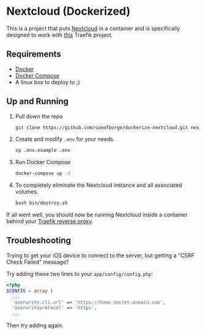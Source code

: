 # Nextcloud (Dockerized)

This is a project that puts [Nextcloud](https://nextcloud.com/) in a container and is specifically designed to work with
[this](https://github.com/sonofborge/dockerize-traefik) Traefik project.

## Requirements

*   [Docker](https://docs.docker.com/install/)
*   [Docker Compose](https://docs.docker.com/compose/install/)
*   A linux box to deploy to ;)

## Up and Running

1.  Pull down the repo

    ```sh
    git clone https://github.com/sonofborge/dockerize-nextcloud.git nextcloud
    ```

1.  Create and modify `.env` for your needs.

    ```sh
    cp .env.example .env
    ```

1.  Run Docker Compose

    ```sh
    docker-compose up -d
    ```

1.  To completely eliminate the Nextcloud instance and all associated volumes.

    ```bash
    bash bin/destroy.sh
    ```

If all went well,
you should now be running Nextcloud inside a container behind your
[Traefik reverse proxy](https://github.com/sonofborge/dockerize-traefik).

## Troubleshooting

Trying to get your iOS device to connect to the server,
but getting a "CSRF Check Failed" message?

Try adding these two lines to your `app/config/config.php`:

```php
<?php
$CONFIG = array (
  ...
  'overwrite.cli.url' => 'https://home.secret-domain.com',
  'overwriteprotocol' => 'https',
  ...
```

Then try adding again.
